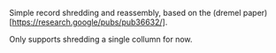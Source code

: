 Simple record shredding and reassembly, based on the (dremel paper)[https://research.google/pubs/pub36632/].

Only supports shredding a single collumn for now. 